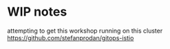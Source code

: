 # WIP notes

attempting to get this workshop running on this cluster
https://github.com/stefanprodan/gitops-istio


